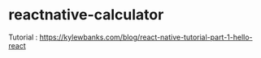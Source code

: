 # reactnative-calculator

Tutorial : https://kylewbanks.com/blog/react-native-tutorial-part-1-hello-react
